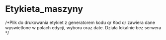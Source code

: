 # Etykieta_maszyny
 /*Plik do drukowania etykiet z generatorem kodu qr
 Kod qr zawiera dane wyswietlone w polach edycji, wyboru oraz date.
 Działa lokalnie bez serwera
 */
